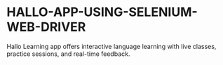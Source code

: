 # HALLO-APP-USING-SELENIUM-WEB-DRIVER
Hallo Learning app offers interactive language learning with live classes, practice sessions, and real-time feedback.
